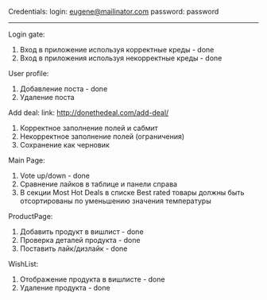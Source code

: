 Credentials:
login: eugene@mailinator.com
password: password
_____________________
Login gate:
1. Вход в приложение используя корректные креды - done
2. Вход в приложения используя некорректные креды - done

User profile:
1. Добавление поста - done
2. Удаление поста

Add deal: link: http://donethedeal.com/add-deal/
1. Корректное заполнение полей и сабмит
2. Некорректное заполнение полей (ограничения)
3. Сохранение как черновик

Main Page: 
1. Vote up/down - done 
2. Сравнение лайков в таблице и панели справа
3. В секции Most Hot Deals в списке Best rated товары должны быть отсортированы по уменьшению значения температуры 

ProductPage:
1. Добавить продукт в вишлист - done
2. Проверка деталей продукта - done
3. Поставить лайк/дизлайк - done

WishList:
1. Отображение продукта в вишлисте - done
2. Удаление продукта - done